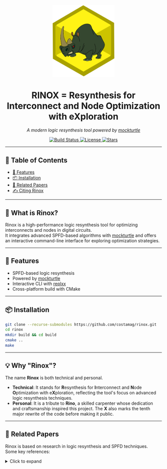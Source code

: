 <p align="center">
  <img src="assets/logo.svg" alt="Rinox Logo" width="200"/>
</p>

<h1 align="center">
  <strong>RINOX</strong> = <strong>R</strong>esynthesis for <strong>I</strong>nterconnect and <strong>N</strong>ode <strong>O</strong>ptimization with e<strong>X</strong>ploration
</h1>

<p align="center">
  <em>A modern logic resynthesis tool powered by <a href="https://github.com/lsils/mockturtle">mockturtle</a></em>
</p>

<p align="center">
  <a href="https://github.com/costamag/rinox/actions">
    <img src="https://github.com/costamag/rinox/actions/workflows/ci.yml/badge.svg" alt="Build Status">
  </a>
  <a href="https://github.com/costamag/rinox/blob/main/LICENSE">
    <img src="https://img.shields.io/github/license/costamag/rinox.svg" alt="License">
  </a>
  <a href="https://github.com/costamag/rinox/stargazers">
    <img src="https://img.shields.io/github/stars/costamag/rinox.svg" alt="Stars">
  </a>
</p>

---

## 📑 Table of Contents
- [🚀 Features](#-features)
- [📦 Installation](#-installation)
- [📖 Related Papers](#-related-papers)
- [✍️ Citing Rinox](#️-citing-rinox)

---

## 🧠 What is Rinox?

Rinox is a high-performance logic resynthesis tool for optimizing interconnects and nodes in digital circuits.  
It integrates advanced SPFD-based algorithms with [mockturtle](https://github.com/lsils/mockturtle) and offers an interactive command-line interface for exploring optimization strategies.

---

## 🚀 Features

- SPFD-based logic resynthesis  
- Powered by [mockturtle](https://github.com/lsils/mockturtle)  
- Interactive CLI with [replxx](https://github.com/AmokHuginnsson/replxx)  
- Cross-platform build with CMake  

---

## 📦 Installation

```bash
git clone --recurse-submodules https://github.com/costamag/rinox.git
cd rinox
mkdir build && cd build
cmake ..
make
```

---

## 💡 Why "Rinox"?

The name **Rinox** is both technical and personal.  

- **Technical**: It stands for **R**esynthesis for **I**nterconnect and **N**ode **O**ptimization with e**X**ploration, reflecting the tool's focus on advanced logic resynthesis techniques.  
- **Personal**: It is a tribute to **Rino**, a skilled carpenter whose dedication and craftsmanship inspired this project. The **X** also marks the tenth major rewrite of the code before making it public.


---

## 📖 Related Papers

Rinox is based on research in logic resynthesis and SPFD techniques.  
Some key references:

<details>
<summary>Click to expand</summary>

- A. Costamagna, A. Mishchenko, S. Chatterjee, and G. De Micheli,  
  *Symmetry-Based Synthesis for Interpretable Boolean Evaluation*,  
  VLSID 2025, Bangalore, India, pp. 374–379.  
  [DOI: 10.1109/VLSID64188.2025.00077](https://doi.org/10.1109/VLSID64188.2025.00077)

- A. Costamagna, A. Mishchenko, S. Chatterjee, and G. De Micheli,  
  *An Enhanced Resubstitution Algorithm for Area-Oriented Logic Optimization*,  
  ISCAS 2024, Singapore, pp. 1–5.  
  [DOI: 10.1109/ISCAS58744.2024.10558264](https://doi.org/10.1109/ISCAS58744.2024.10558264)

- A. Costamagna, A. Tempia Calvino, A. Mishchenko, and G. De Micheli,  
  *Area-Oriented Resubstitution For Networks of Look-Up Tables*,  
  IEEE TCAD, vol. 44, no. 7, pp. 2571–2584, July 2025.  
  [DOI: 10.1109/TCAD.2025.3525617](https://doi.org/10.1109/TCAD.2025.3525617)  
  **🏆 Best Paper Award — IWLS 2024**

- A. Costamagna, A. Tempia Calvino, A. Mishchenko, and G. De Micheli,  
  *Area-Oriented Optimization After Standard-Cell Mapping*,  
  ASP-DAC 2025, pp. 1112–1119.  
  [DOI: 10.1145/3658617.3697722](https://doi.org/10.1145/3658617.3697722)

- A. Costamagna, C. Meng, and G. De Micheli,  
  *SPFD-Based Delay Resynthesis*,  
  SMACD 2025, Istanbul, Turkiye, pp. 1–4.  
  [DOI: 10.1109/SMACD65553.2025.11091999](https://doi.org/10.1109/SMACD65553.2025.11091999)  
  **🏆 Best Paper Award — SMACD 2025**

- A. Costamagna, X. Xu, G. De Micheli, and D. Ruic,  
  *Lazy Man’s Resynthesis For Glitching-Aware Power Minimization*,  
  DDECS 2025, Lyon, France, pp. 92–98.  
  [DOI: 10.1109/DDECS63720.2025.11006815](https://doi.org/10.1109/DDECS63720.2025.11006815)

</details>
